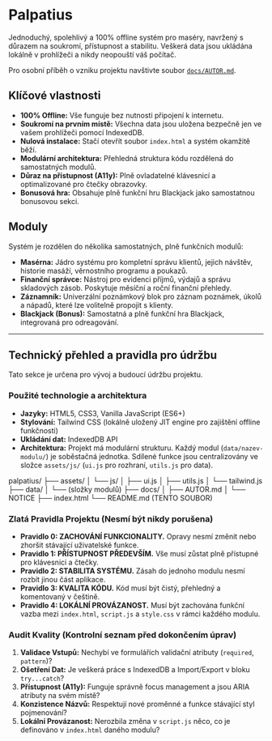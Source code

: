 # Palpatius

Jednoduchý, spolehlivý a 100% offline systém pro maséry, navržený s důrazem na soukromí, přístupnost a stabilitu. Veškerá data jsou ukládána lokálně v prohlížeči a nikdy neopouští váš počítač.

Pro osobní příběh o vzniku projektu navštivte soubor [`docs/AUTOR.md`](./docs/AUTOR.md).

## Klíčové vlastnosti

* **100% Offline:** Vše funguje bez nutnosti připojení k internetu.
* **Soukromí na prvním místě:** Všechna data jsou uložena bezpečně jen ve vašem prohlížeči pomocí IndexedDB.
* **Nulová instalace:** Stačí otevřít soubor `index.html` a systém okamžitě běží.
* **Modulární architektura:** Přehledná struktura kódu rozdělená do samostatných modulů.
* **Důraz na přístupnost (A11y):** Plně ovladatelné klávesnicí a optimalizované pro čtečky obrazovky.
* **Bonusová hra:** Obsahuje plně funkční hru Blackjack jako samostatnou bonusovou sekci.

## Moduly

Systém je rozdělen do několika samostatných, plně funkčních modulů:
* **Masérna:** Jádro systému pro kompletní správu klientů, jejich návštěv, historie masáží, věrnostního programu a poukazů.
* **Finanční správce:** Nástroj pro evidenci příjmů, výdajů a správu skladových zásob. Poskytuje měsíční a roční finanční přehledy.
* **Záznamník:** Univerzální poznámkový blok pro záznam poznámek, úkolů a nápadů, které lze volitelně propojit s klienty.
* **Blackjack (Bonus):** Samostatná a plně funkční hra Blackjack, integrovaná pro odreagování.

---

## Technický přehled a pravidla pro údržbu

Tato sekce je určena pro vývoj a budoucí údržbu projektu.

### Použité technologie a architektura

* **Jazyky:** HTML5, CSS3, Vanilla JavaScript (ES6+)
* **Stylování:** Tailwind CSS (lokálně uložený JIT engine pro zajištění offline funkčnosti)
* **Ukládání dat:** IndexedDB API
* **Architektura:** Projekt má modulární strukturu. Každý modul (`data/nazev-modulu/`) je soběstačná jednotka. Sdílené funkce jsou centralizovány ve složce `assets/js/` (`ui.js` pro rozhraní, `utils.js` pro data).

palpatius/
├── assets/
│   └── js/
│       ├── ui.js
│       ├── utils.js
│       └── tailwind.js
├── data/
│   └── (složky modulů)
├── docs/
│   ├── AUTOR.md
│   └── NOTICE
├── index.html
└── README.md  (TENTO SOUBOR)

### Zlatá Pravidla Projektu (Nesmí být nikdy porušena)

* **Pravidlo 0: ZACHOVÁNÍ FUNKCIONALITY.** Opravy nesmí změnit nebo zhoršit stávající uživatelské funkce.
* **Pravidlo 1: PŘÍSTUPNOST PŘEDEVŠÍM.** Vše musí zůstat plně přístupné pro klávesnici a čtečky.
* **Pravidlo 2: STABILITA SYSTÉMU.** Zásah do jednoho modulu nesmí rozbít jinou část aplikace.
* **Pravidlo 3: KVALITA KÓDU.** Kód musí být čistý, přehledný a komentovaný v češtině.
* **Pravidlo 4: LOKÁLNÍ PROVÁZANOST.** Musí být zachována funkční vazba mezi `index.html`, `script.js` a `style.css` v rámci každého modulu.

### Audit Kvality (Kontrolní seznam před dokončením úprav)

1.  **Validace Vstupů:** Nechybí ve formulářích validační atributy (`required`, `pattern`)?
2.  **Ošetření Dat:** Je veškerá práce s IndexedDB a Import/Export v bloku `try...catch`?
3.  **Přístupnost (A11y):** Funguje správně focus management a jsou ARIA atributy na svém místě?
4.  **Konzistence Názvů:** Respektují nové proměnné a funkce stávající styl pojmenování?
5.  **Lokální Provázanost:** Nerozbila změna v `script.js` něco, co je definováno v `index.html` daného modulu?
